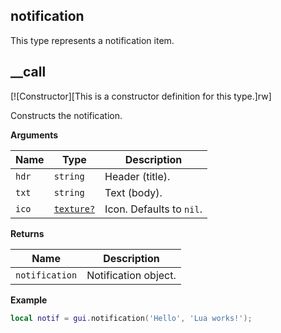 ## notification

This type represents a notification item.

## __call

[![Constructor][This is a constructor definition for this type.]rw]

Constructs the notification.

**Arguments**

| Name | Type | Description |
| ---- | ---- | ----------- |
| `hdr` | `string` | Header (title). |
| `txt` | `string` | Text (body). |
| `ico` | [`texture?`](https://lua.fatality.win/texture.html "This type represents a texture object.") | Icon. Defaults to `nil`. |

**Returns**

| Name | Description |
| ---- | ----------- |
| `notification` | Notification object. |

**Example**

```lua
local notif = gui.notification('Hello', 'Lua works!');
```